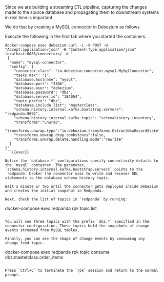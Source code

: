 Since we are building a streaming ETL pipeline, capturing the changes made to the source database and propagating them to downstream systems in real time is important.

We do that by creating a MySQL connector in Debezium as follows.

Execute the following in the first tab where you started the containers.

```
docker-compose exec debezium curl -i -X POST -H "Accept:application/json" -H "Content-Type:application/json" localhost:8083/connectors/ -d '
 {
  "name": "mysql-connector",
  "config": {
    "connector.class": "io.debezium.connector.mysql.MySqlConnector",
    "tasks.max": "1",
    "database.hostname": "mysql",
    "database.port": "3306",
    "database.user": "debezium",
    "database.password": "dbz",
    "database.server.id": "184054",
    "topic.prefix": "dbz",
    "database.include.list": "masterclass",
    "schema.history.internal.kafka.bootstrap.servers": "redpanda:9092",
    "schema.history.internal.kafka.topic": "schemahistory.inventory",
    "transforms":"unwrap",
    "transforms.unwrap.type":"io.debezium.transforms.ExtractNewRecordState",
    "transforms.unwrap.drop.tombstones":false,
    "transforms.unwrap.delete.handling.mode":"rewrite"
  }
}'
```{{exec}}

Notice the `database.*` configurations specify connectivity details to the `mysql` container. The parameter, `schema.history.internal.kafka.bootstrap.servers` points to the `redpanda` broker the connector uses to write and recover DDL statements to the database schema history topic.

Wait a minute or two until the connector gets deployed inside Debezium and creates the initial snapshot in Redpanda.

Next, check the list of topics in `redpanda` by running:

```
docker-compose exec redpanda rpk topic list
```{{exec}}

You will see three topics with the prefix `dbz.*` specified in the connector configuration. These topics hold the snapshots of change events streamed from MySQL tables.

Finally, you can see the shape of change events by consuming any change feed topic.

```
docker-compose exec redpanda rpk topic consume dbz.masterclass.order_items 
```{{exec}}

Press `Ctrl+C` to terminate the `rpk` session and return to the normal prompt.

